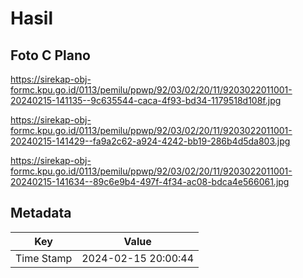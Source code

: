 # Hasil

## Foto C Plano

https://sirekap-obj-formc.kpu.go.id/0113/pemilu/ppwp/92/03/02/20/11/9203022011001-20240215-141135--9c635544-caca-4f93-bd34-1179518d108f.jpg

https://sirekap-obj-formc.kpu.go.id/0113/pemilu/ppwp/92/03/02/20/11/9203022011001-20240215-141429--fa9a2c62-a924-4242-bb19-286b4d5da803.jpg

https://sirekap-obj-formc.kpu.go.id/0113/pemilu/ppwp/92/03/02/20/11/9203022011001-20240215-141634--89c6e9b4-497f-4f34-ac08-bdca4e566061.jpg


## Metadata

| Key        | Value               |
| ---------- | ------------------- |
| Time Stamp | 2024-02-15 20:00:44 |



